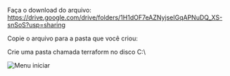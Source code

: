 Faça o download do arquivo: https://drive.google.com/drive/folders/1H1dOF7eAZNyjseIGqAPNuDQ_XS-snSoS?usp=sharing

Copie o arquivo para a pasta que você criou: 

Crie uma pasta chamada terraform no disco C:\


![Menu iniciar](https://github.com/nidiodolfini/InfraII/blob/main/Ansible/img/manu%20iniciar.png?raw=true)